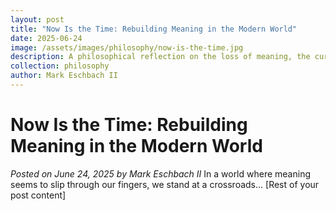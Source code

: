 ```yaml
---
layout: post
title: "Now Is the Time: Rebuilding Meaning in the Modern World"
date: 2025-06-24
image: /assets/images/philosophy/now-is-the-time.jpg
description: A philosophical reflection on the loss of meaning, the current moment, and rebuilding through small communities.
collection: philosophy
author: Mark Eschbach II
---
```

# Now Is the Time: Rebuilding Meaning in the Modern World
*Posted on June 24, 2025 by Mark Eschbach II*
In a world where meaning seems to slip through our fingers, we stand at a crossroads...
[Rest of your post content]